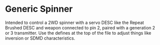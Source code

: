 # Generic Spinner
Intended to control a 2WD spinner with a servo DESC like the Repeat Brushed DESC and weapon connected to pin 2, paired with a generation 2 or 3 transmitter. Use the defines at the top of the file to adjust things like inversion or SDMD characteristics.